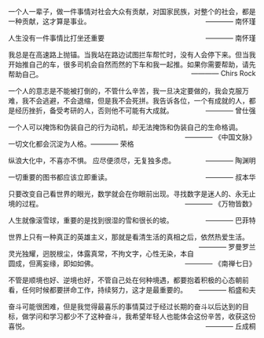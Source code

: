 一个人一辈子，做一件事情对社会大众有贡献，对国家民族，对整个的社会，都是一种贡献，这才算是事业。 <span style="float: right;">———— 南怀瑾</span>

人生没有一件事情比打坐还重要 <span style="float: right;">———— 南怀瑾</span>

我总是在高速路上抛锚。当我站在路边试图拦车帮忙时，没有人会停下来。但当我开始推自己的车，很多司机会自然而然的下车和我一起推。如果你需要帮助，请先帮助自己。<span style="float: right;">———— Chirs Rock</span>

一个人的意志是不能被打倒的，不管什么辛苦，我一旦决定要做的，我会克服万难，我不会逃避，不会退缩，但是我不会死拼。我告诉各位，一个有成就的人，都是经历挫折，备受考研的人，否则他不可能有大成就。<span style="float: right;">———— 曾仕强</span>

一个人可以掩饰和伪装自己的行为动机，却无法掩饰和伪装自己的生命格调。<span style="float: right;">———— 《中国文脉》</span><br>
 
一切文化都会沉淀为人格。<span class="right-align">———— 荣格</span>

纵浪大化中，不喜亦不惧。
应尽便须尽，无复独多虑。<span style="float: right;">———— 陶渊明</span>

一切重要的图书都应该立即重读。<span style="float: right;">———— 叔本华</span>

只要改变自己看世界的眼光，数学就会在你眼前出现。寻找数字是迷人的、永无止境的过程。<span style="float: right;">———— 《万物皆数》</span>

人生就像滚雪球，重要的是找到很湿的雪和很长的坡。<span style="float: right;">———— 巴菲特</span>

世界上只有一种真正的英雄主义，那就是看清生活的真相之后，依然热爱生活。<span style="float: right;">———— 罗曼罗兰</span>

灵光独耀，迥脱根尘，体露真常，不拘文字，心性无染，本自圆成，但离妄缘，即如如佛。<span style="float: right;">———— 《南禅七日》</span>

不管是顺境也好、逆境也好，不管自己处在何种境遇，都要抱着积极的心态朝前看，任何时候都要拼命工作，持续努力，这才是最重要的。<span style="float: right;">———— 稻盛和夫</span>

奋斗可能很困难，但是我觉得最喜乐的事情莫过于经过长期的奋斗以后达到的目标，做学问和学习都少不了这种奋斗，我希望年轻人也能体会这份辛苦，收获这份喜悦。<span style="float: right;">———— 丘成桐</span>


